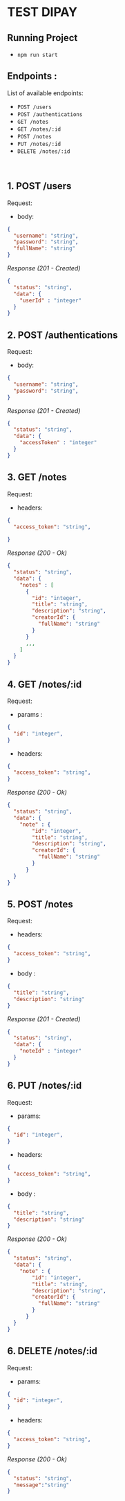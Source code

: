 # TEST DIPAY

## Running Project
- `npm run start`

## Endpoints :

List of available endpoints:

- `POST /users`
- `POST /authentications`
- `GET /notes`
- `GET /notes/:id`
- `POST /notes`
- `PUT /notes/:id`
- `DELETE /notes/:id`


&nbsp;


## 1. POST /users

Request:

- body:

```json
{
  "username": "string",
  "password": "string",
  "fullName": "string"
}
```

_Response (201 - Created)_

```json
{
  "status": "string",
  "data": {
    "userId" : "integer"
  }
}

```


## 2. POST /authentications

Request:

- body:

```json
{
  "username": "string",
  "password": "string",
}
```

_Response (201 - Created)_

```json
{
  "status": "string",
  "data": {
    "accessToken" : "integer"
  }
}

```


## 3. GET /notes

Request:

- headers:
```json
{
  "access_token": "string",
  
}
```

_Response (200 - Ok)_

```json
{
  "status": "string",
  "data": {
    "notes" : [
      {
        "id": "integer",
        "title": "string",
        "description": "string",
        "creatorId": {
          "fullName": "string"
        }
      }
      ,,,
    ]
  }
}

```

## 4. GET /notes/:id

Request:
- params :

```json
{
  "id": "integer",
}
```


- headers:

```json
{
  "access_token": "string",
}
```

_Response (200 - Ok)_

```json
{
  "status": "string",
  "data": {
    "note" : {
        "id": "integer",
        "title": "string",
        "description": "string",
        "creatorId": {
          "fullName": "string"
        }
      }
  }
}

```

## 5. POST /notes

Request:

- headers:

```json
{
  "access_token": "string",
}
```

- body :

```json
{
  "title": "string",
  "description": "string"
}

```


_Response (201 - Created)_

```json
{
  "status": "string",
  "data": {
    "noteId" : "integer"
  }
}

```


## 6. PUT /notes/:id

Request:

- params:

```json
{
  "id": "integer",
}

```

- headers:

```json
{
  "access_token": "string",
}
```

- body :

```json
{
  "title": "string",
  "description": "string"
}

```


_Response (200 - Ok)_

```json
{
  "status": "string",
  "data": {
    "note" : {
        "id": "integer",
        "title": "string",
        "description": "string",
        "creatorId": {
          "fullName": "string"
        }
      }
  }
}

```


## 6. DELETE /notes/:id

Request:

- params:

```json
{
  "id": "integer",
}
```

- headers:

```json
{
  "access_token": "string",
}
```


_Response (200 - Ok)_

```json
{
  "status": "string",
  "message":"string"
}

```

